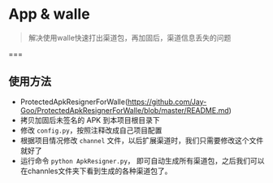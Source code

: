 # App & walle

> 解决使用walle快速打出渠道包，再加固后，渠道信息丢失的问题

===


## 使用方法

- ProtectedApkResignerForWalle(https://github.com/Jay-Goo/ProtectedApkResignerForWalle/blob/master/README.md)
- 拷贝加固后未签名的 APK 到本项目根目录下
- 修改 `config.py`，按照注释改成自己项目配置
- 根据项目情况修改 `channel` 文件，以后扩展渠道时，我们只需要修改这个文件就好了
- 运行命令 `python ApkResigner.py`， 即可自动生成所有渠道包，之后我们可以在channles文件夹下看到生成的各种渠道包了。 

